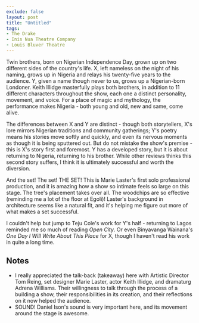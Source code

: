 ```yaml
---
exclude: false
layout: post
title: "Untitled"
tags:
- The Drake
- Inis Nua Theatre Company
- Louis Bluver Theatre
---
```


Twin brothers, born on Nigerian Independence Day, grown up on two different sides of the country's life. X, left nameless on the night of his naming, grows up in Nigeria and relays his twenty-five years to the audience. Y, given a name though never to us, grows up a Nigerian-born Londoner. Keith Illidge masterfully plays both brothers, in addition to 11 different characters throughout the show, each one a distinct personality, movement, and voice. For a place of magic and mythology, the performance makes Nigeria - both young and old, new and same, come alive.

The differences between X and Y are distinct - though both storytellers, X's lore mirrors Nigerian traditions and community gatherings; Y's poetry means his stories move softly and quickly, and even its nervous moments as though it is being sputtered out. But do not mistake the show's premise - this is X's story first and foremost. Y has a developed story, but it is about returning to Nigeria, returning to his brother. While other reviews thinks this second story suffers, I think it is ultimately successful and worth the diversion.

And the set! The set! THE SET! This is Marie Laster's first solo professional production, and it is amazing how a show so intimate feels so large on this stage. The tree's placement takes over all. The woodchips are so effective (reminding me a lot of the floor at Egoli)! Laster's background in architecture seems like a natural fit, and it's helping me figure out more of what makes a set successful.

I couldn't help but jump to Teju Cole's work for Y's half - returning to Lagos reminded me so much of reading *Open City*. Or even Binyavanga Wainana's *One Day I Will Write About This Place* for X, though I haven't read his work in quite a long time.

 ## Notes

 * I really appreciated the talk-back (takeaway) here with Artistic Director Tom Reing, set designer Marie Laster, actor Keith Illidge, and dramaturg Adrena Williams. Their willingness to talk through the process of a building a show, their responsibilities in its creation, and their reflections on it now helped the audience.
 * SOUND! Daniel Ison's sound is very important here, and its movement around the stage is awesome.
